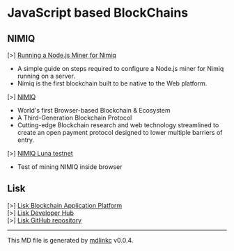 [//]: # (mdlinkc v0)
# JavaScript based BlockChains

## NIMIQ

\[\>\] [Running a Node.js Miner for Nimiq](https://nimiq.community/2018/04/14/setting-up-nodejs_miner.html)
  - A simple guide on steps required to configure a Node.js miner for Nimiq running on a server.
  - Nimiq is the first blockchain built to be native to the Web platform.

\[\>\] [NIMIQ](https://nimiq.com/)
  - World's first Browser-based Blockchain & Ecosystem
  - A Third-Generation Blockchain Protocol
  - Cutting-edge Blockchain research and web technology streamlined to create an open
    payment protocol designed to lower multiple barriers of entry.

\[\>\] [NIMIQ Luna testnet](https://miner.nimiq.com/)
  - Test of mining NIMIQ inside browser

## Lisk

\[\>\] [Lisk Blockchain Application Platform](https://lisk.io/)  
\[\>\] [Lisk Developer Hub](https://docs.lisk.io/docs)  
\[\>\] [Lisk GitHub repository](https://github.com/LiskHQ/lisk)  

---
This MD file is generated by [mdlinkc](https://github.com/valera-rozuvan/bookmarks-md) v0.0.4.
